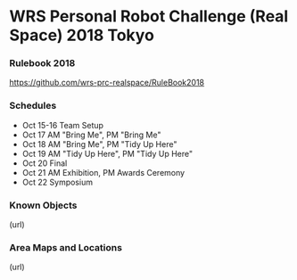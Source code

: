# WRS Personal Robot Challenge (Real Space) 2018 Tokyo

### Rulebook 2018  
https://github.com/wrs-prc-realspace/RuleBook2018

### Schedules  
* Oct 15-16 Team Setup
* Oct 17 AM "Bring Me", PM "Bring Me"
* Oct 18 AM "Bring Me", PM "Tidy Up Here"
* Oct 19 AM "Tidy Up Here", PM "Tidy Up Here"
* Oct 20 Final
* Oct 21 AM Exhibition, PM Awards Ceremony
* Oct 22 Symposium

### Known Objects  
(url)

### Area Maps and Locations  
(url)
